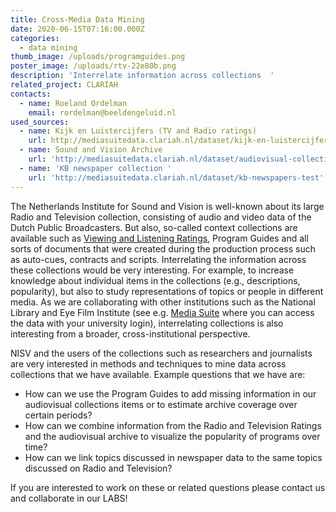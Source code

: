 ```yaml
---
title: Cross-Media Data Mining
date: 2020-06-15T07:16:00.000Z
categories:
  - data mining
thumb_image: /uploads/programguides.png
poster_image: /uploads/rtv-22e80b.png
description: 'Interrelate information across collections  '
related_project: CLARIAH
contacts:
  - name: Roeland Ordelman
    email: rordelman@beeldengeluid.nl
used_sources:
  - name: Kijk en Luistercijfers (TV and Radio ratings)
    url: http://mediasuitedata.clariah.nl/dataset/kijk-en-luistercijfers-viewing-figures
  - name: Sound and Vision Archive
    url: 'http://mediasuitedata.clariah.nl/dataset/audiovisual-collection-daan'
  - name: 'KB newspaper collection '
    url: 'http://mediasuitedata.clariah.nl/dataset/kb-newspapers-test'
---
```


The Netherlands Institute for Sound and Vision is well-known about its large Radio and Television collection, consisting of audio and video data of the Dutch Public Broadcasters. But also, so-called context collections are available such as [Viewing and Listening Ratings](http://mediasuitedata.clariah.nl/dataset/kijk-en-luistercijfers-viewing-figures), Program Guides and all sorts of documents that were created during the production process such as auto-cues, contracts and scripts. Interrelating the information across these collections would be very interesting. For example, to increase knowledge about individual items in the collections (e.g., descriptions, popularity), but also to study representations of topics or people in different media. As we are collaborating with other institutions such as the National Library and Eye Film Institute (see e.g. [Media Suite](https://mediasuite.clariah.nl/) where you can access the data with your university login), interrelating collections is also interesting from a broader, cross-institutional perspective.

NISV and the users of the collections such as researchers and journalists are very interested in methods and techniques to mine data across collections that we have available. Example questions that we have are:

* How can we use the Program Guides to add missing information in our audiovisual collections items or to estimate archive coverage over certain periods?
* How can we combine information from the Radio and Television Ratings and the audiovisual archive to visualize the popularity of programs over time?
* How can we link topics discussed in newspaper data to the same topics discussed on Radio and Television?

If you are interested to work on these or related questions please contact us and collaborate in our LABS! 